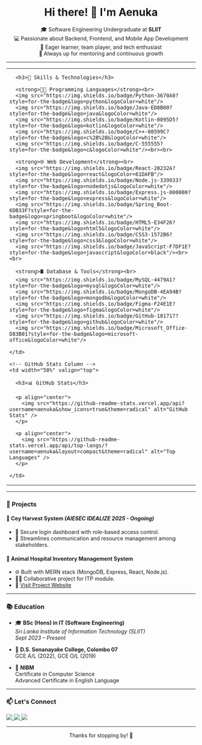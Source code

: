<h1 align="center">Hi there! 👋 I'm Aenuka</h1>

<p align="center">
  🎓 Software Engineering Undergraduate at <strong>SLIIT</strong><br>
  💻 Passionate about Backend, Frontend, and Mobile App Development<br>
  🌱 Eager learner, team player, and tech enthusiast<br>
  🌟 Always up for mentoring and continuous growth<br>
</p> 

---

<table>
  <tr>
    <!-- Skills Column -->
    <td width="50%" valign="top">

      <h3>🧠 Skills & Technologies</h3>

      <strong>👨‍💻 Programming Languages</strong><br>
      <img src="https://img.shields.io/badge/Python-3670A0?style=for-the-badge&logo=python&logoColor=white"/>
      <img src="https://img.shields.io/badge/Java-ED8B00?style=for-the-badge&logo=java&logoColor=white"/>
      <img src="https://img.shields.io/badge/Kotlin-0095D5?style=for-the-badge&logo=kotlin&logoColor=white"/>
      <img src="https://img.shields.io/badge/C++-00599C?style=for-the-badge&logo=c%2B%2B&logoColor=white"/>
      <img src="https://img.shields.io/badge/C-555555?style=for-the-badge&logo=c&logoColor=white"/><br><br>

      <strong>🌐 Web Development</strong><br>
      <img src="https://img.shields.io/badge/React-20232A?style=for-the-badge&logo=react&logoColor=61DAFB"/>
      <img src="https://img.shields.io/badge/Node.js-339933?style=for-the-badge&logo=nodedotjs&logoColor=white"/>
      <img src="https://img.shields.io/badge/Express.js-000000?style=for-the-badge&logo=express&logoColor=white"/>
      <img src="https://img.shields.io/badge/Spring_Boot-6DB33F?style=for-the-badge&logo=springboot&logoColor=white"/>
      <img src="https://img.shields.io/badge/HTML5-E34F26?style=for-the-badge&logo=html5&logoColor=white"/>
      <img src="https://img.shields.io/badge/CSS3-1572B6?style=for-the-badge&logo=css3&logoColor=white"/>
      <img src="https://img.shields.io/badge/JavaScript-F7DF1E?style=for-the-badge&logo=javascript&logoColor=black"/><br><br>

      <strong>🛢️ Database & Tools</strong><br>
      <img src="https://img.shields.io/badge/MySQL-4479A1?style=for-the-badge&logo=mysql&logoColor=white"/>
      <img src="https://img.shields.io/badge/MongoDB-4EA94B?style=for-the-badge&logo=mongodb&logoColor=white"/>
      <img src="https://img.shields.io/badge/Figma-F24E1E?style=for-the-badge&logo=figma&logoColor=white"/>
      <img src="https://img.shields.io/badge/GitHub-181717?style=for-the-badge&logo=github&logoColor=white"/>
      <img src="https://img.shields.io/badge/Microsoft_Office-D83B01?style=for-the-badge&logo=microsoft-office&logoColor=white"/>

    </td>

    <!-- GitHub Stats Column -->
    <td width="50%" valign="top">

      <h3>📊 GitHub Stats</h3>

      <p align="center">
        <img src="https://github-readme-stats.vercel.app/api?username=aenuka&show_icons=true&theme=radical" alt="GitHub Stats" />
      </p>

      <p align="center">
        <img src="https://github-readme-stats.vercel.app/api/top-langs/?username=aenuka&layout=compact&theme=radical" alt="Top Languages" />
      </p>

    </td>
  </tr>
</table>

---

### 🚀 Projects

#### 🌾 Cey Harvest System *(AIESEC IDEALIZE 2025 - Ongoing)*
- 🔐 Secure login dashboard with role-based access control.
- 👥 Streamlines communication and resource management among stakeholders.

#### 🏥 Animal Hospital Inventory Management System
- 🌐 Built with MERN stack (MongoDB, Express, React, Node.js).
- 👨‍💻 Collaborative project for ITP module.
- 🔗 [Visit Project Website](https://www.aenuka.com)

---

### 📚 Education

- 🎓 **BSc (Hons) in IT (Software Engineering)**  
  *Sri Lanka Institute of Information Technology (SLIIT)*  
  *Sept 2023 – Present*

- 🏫 **D.S. Senanayake College, Colombo 07**  
  GCE A/L (2022), GCE O/L (2019)

- 🏅 **NIBM**  
  Certificate in Computer Science  
  Advanced Certificate in English Language

---

### 📫 Let's Connect

<p>
  <a href="https://www.linkedin.com/in/aenuka" target="_blank">
    <img src="https://img.shields.io/badge/LinkedIn-blue?style=for-the-badge&logo=linkedin&logoColor=white"/>
  </a>
  <a href="mailto:youremail@example.com">
    <img src="https://img.shields.io/badge/Email-D14836?style=for-the-badge&logo=gmail&logoColor=white"/>
  </a>
  <a href="https://www.aenuka.com" target="_blank">
    <img src="https://img.shields.io/badge/Portfolio-000?style=for-the-badge&logo=google-chrome&logoColor=white"/>
  </a>
</p>

---

<p align="center">Thanks for stopping by! 🚀</p>
